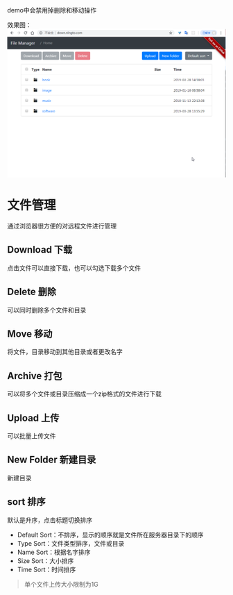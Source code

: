 demo中会禁用掉删除和移动操作

效果图：
![node_file_mng](node_file_mng.png)

# 文件管理
通过浏览器很方便的对远程文件进行管理

## Download 下载
点击文件可以直接下载，也可以勾选下载多个文件

## Delete 删除
可以同时删除多个文件和目录

## Move 移动
将文件，目录移动到其他目录或者更改名字

## Archive 打包
可以将多个文件或目录压缩成一个zip格式的文件进行下载

## Upload 上传
可以批量上传文件

## New Folder 新建目录
新建目录

## sort 排序
默认是升序，点击标题切换排序
* Default Sort：不排序，显示的顺序就是文件所在服务器目录下的顺序  
* Type Sort：文件类型排序，文件或目录  
* Name Sort：根据名字排序  
* Size Sort：大小排序
* Time Sort：时间排序

> 单个文件上传大小限制为1G
